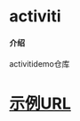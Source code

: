 # activiti

#### 介绍
activitidemo仓库

# [示例URL](https://documenter.getpostman.com/view/5178290/SW11WyJq?version=latest)

